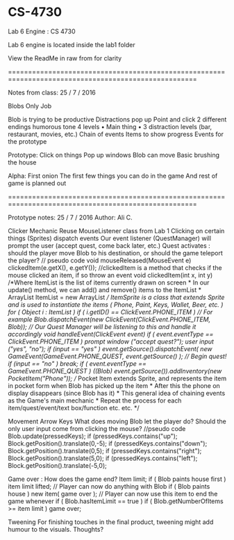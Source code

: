 # CS-4730
Lab 6 Engine : CS 4730

Lab 6 engine is located inside the lab1 folder

View the ReadMe in raw from for clarity

=====================================================================================================

Notes from class: 25 / 7 / 2016

Blobs Only Job

Blob is trying to be productive
Distractions pop up
Point and click
2 different endings
humorous tone
4 levels
•	Main thing
•	3 distraction levels (bar, restaurant, movies, etc.)
Chain of events
Items to show progress
Events for the prototype

Prototype:
Click on things
Pop up windows
Blob can move
Basic brushing the house

Alpha:
First onion
The first few things you can do in the game
And rest of game is planned out


=====================================================================================================

Prototype notes: 25 / 7 / 2016
Author: Ali C.

Clicker Mechanic
  Reuse MouseListener class from Lab 1
  Clicking on certain things (Sprites) dispatch events
    Our event listener (QuestManager) will prompt the user (accept quest, come back later, etc.)
    Quest activates : should the player move Blob to his destination, or should the game teleport the player?
  // pseudo code
  void mouseReleased(MouseEvent e)
    clickedItem(e.getX(), e.getY()); //clickedItem is a method that checks if the mouse clicked an item, if so throw an event
  void clickedItem(int x, int y)
    /*Where ItemList is the list of items currently drawn on screen
    * In our update() method, we can add() and remove() items to the ItemList 
    * ArrayList<ItemSprite> ItemList = new ArrayList<ItemSprite>
    */ ItemSprite is a class that extends Sprite and is used to instantiate the items ( Phone, Paint, Keys, Wallet, Beer, etc. )
    for ( Object i : ItemList ) 
      if ( i.getID() == ClickEvent.PHONE_ITEM ) // For example
        Blob.dispatchEvent(new ClickEvent(ClickEvent.PHONE_ITEM, Blob)); 
        // Our Quest Manager will be listening to this and handle it accordingly
  void handleEvent(ClickEvent event)
    if ( event.eventType == ClickEvent.PHONE_ITEM )
      prompt window ("accept quest?");
      user input ("yes", "no");
      if (input == "yes" )
        event.getSource().dispatchEvent( new GameEvent(GameEvent.PHONE_QUEST, event.getSource() ); // Begin quest!
      if (input == "no" )
        break;
    if ( event.eventType == GameEvent.PHONE_QUEST )
      ((Blob) event.getSource()).addInventory(new PocketItem("Phone"));
      /* Pocket Item extends Sprite, and represents the item in pocket form when Blob has picked up the item
      *  After this the phone on display disappears (since Blob has it)
      * This general idea of chaining events as the Game's main mechanic
      * Repeat the process for each item/quest/event/text box/function etc. etc.
      */ 
  
Movement
  Arrow Keys
  What does moving Blob let the player do? Should the only user input come from clicking the mouse?
  //pseudo code
    Blob.update(pressedKeys);
    if (pressedKeys.contains("up");
      Block.getPosition().translate(0,-5);
    if (pressedKeys.contains("down");
      Block.getPosition().translate(0,5);
    if (pressedKeys.contains("right");
      Block.getPosition().translate(5,0);
    if (pressedKeys.contains("left");
      Block.getPosition().translate(-5,0);
  
Game over : How does the game end?
  Item limit;
  if ( Blob paints house first )
    item limit lifted; // Player can now do anything with Blob
  if ( Blob paints house )
    new item( game over ); // Player can now use this item to end the game whenever
  if ( Blob.hasItemLimit == true )
    if ( Blob.getNumberOfItems >= item limit )
      game over;

Tweening
  For finishing touches in the final product, tweening might add humour to the visuals. Thoughts?


